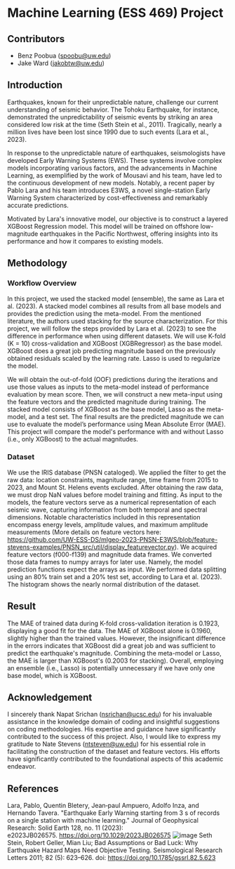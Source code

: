 # Machine Learning (ESS 469) Project

## Contributors
- Benz Poobua (spoobu@uw.edu)
- Jake Ward (jakobtw@uw.edu)

## Introduction
Earthquakes, known for their unpredictable nature, challenge our current understanding of seismic behavior. The Tohoku Earthquake, for instance, demonstrated the unpredictability of seismic events by striking an area considered low risk at the time (Seth Stein et al., 2011). Tragically, nearly a million lives have been lost since 1990 due to such events (Lara et al., 2023).

In response to the unpredictable nature of earthquakes, seismologists have developed Early Warning Systems (EWS). These systems involve complex models incorporating various factors, and the advancements in Machine Learning, as exemplified by the work of Mousavi and his team, have led to the continuous development of new models. Notably, a recent paper by Pablo Lara and his team introduces E3WS, a novel single-station Early Warning System characterized by cost-effectiveness and remarkably accurate predictions.

Motivated by Lara's innovative model, our objective is to construct a layered XGBoost Regression model. This model will be trained on offshore low-magnitude earthquakes in the Pacific Northwest, offering insights into its performance and how it compares to existing models.

## Methodology
### Workflow Overview
In this project, we used the stacked model (ensemble), the same as Lara et al. (2023). A stacked model combines all results from all base models and provides the prediction using the meta-model. From the mentioned literature, the authors used stacking for the source characterization. For this project, we will follow the steps provided by Lara et al. (2023) to see the difference in performance when using different datasets. We will use K-fold (K = 10) cross-validation and XGBoost (XGBRegressor) as the base model. XGBoost does a great job predicting magnitude based on the previously obtained residuals scaled by the learning rate. Lasso is used to regularize the model. 

We will obtain the out-of-fold (OOF) predictions during the iterations and use those values as inputs to the meta-model instead of performance evaluation by mean score. Then, we will construct a new meta-input using the feature vectors and the predicted magnitude during training. The stacked model consists of XGBoost as the base model, Lasso as the meta-model, and a test set. The final results are the predicted magnitude we can use to evaluate the model’s performance using Mean Absolute Error (MAE). This project will compare the model's performance with and without Lasso (i.e., only XGBoost) to the actual magnitudes. 

### Dataset
We use the IRIS database (PNSN cataloged). We applied the filter to get the raw data: location constraints, magnitude range, time frame from 2015 to 2023, and Mount St. Helens events excluded. After obtaining the raw data, we must drop NaN values before model training and fitting. As input to the models, the feature vectors serve as a numerical representation of each seismic wave, capturing information from both temporal and spectral dimensions. Notable characteristics included in this representation encompass energy levels, amplitude values, and maximum amplitude measurements (More details on feature vectors here: https://github.com/UW-ESS-DS/mlgeo-2023-PNSN-E3WS/blob/feature-stevens-examples/PNSN_src/util/display_featurevector.py). We acquired feature vectors (f000-f139) and magnitude data frames. We converted those data frames to numpy arrays for later use. Namely, the model prediction functions expect the arrays as input. We performed data splitting using an 80% train set and a 20% test set, according to Lara et al. (2023). The histogram shows the nearly normal distribution of the dataset.

## Result
The MAE of trained data during K-fold cross-validation iteration is 0.1923, displaying a good fit for the data. The MAE of XGBoost alone is 0.1960, slightly higher than the trained values. However,  the insignificant difference in the errors indicates that XGBoost did a great job and was sufficient to predict the earthquake's magnitude. Combining the meta-model or Lasso, the MAE is larger than XGBoost's (0.2003 for stacking). Overall, employing an ensemble (i.e., Lasso) is potentially unnecessary if we have only one base model, which is XGBoost. 

## Acknowledgement
I sincerely thank Napat Srichan (nsrichan@ucsc.edu) for his invaluable assistance in the knowledge domain of coding and insightful suggestions on coding methodologies. His expertise and guidance have significantly contributed to the success of this project. Also, I would like to express my gratitude to Nate Stevens (ntsteven@uw.edu) for his essential role in facilitating the construction of the dataset and feature vectors. His efforts have significantly contributed to the foundational aspects of this academic endeavor.

## References

Lara, Pablo, Quentin Bletery, Jean‐paul Ampuero, Adolfo Inza, and Hernando Tavera. "Earthquake Early Warning starting from 3 s of records on a single station with machine learning." Journal of Geophysical Research: Solid Earth 128, no. 11 (2023): e2023JB026575. https://doi.org/10.1029/2023JB026575
![image](https://github.com/Benz-Poobua/ESS-469-Project/assets/146503034/5f404cac-cd05-47e6-8c41-ed10a949c516)
Seth Stein, Robert Geller, Mian Liu; Bad Assumptions or Bad Luck: Why Earthquake Hazard Maps Need Objective Testing. Seismological Research Letters 2011; 82 (5): 623–626. doi: https://doi.org/10.1785/gssrl.82.5.623
